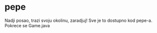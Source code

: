 # pepe
 Nadji posao, trazi svoju okolinu, zaradjuj! Sve je to dostupno kod pepe-a.
Pokrece se Game.java 
